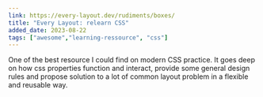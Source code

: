 ```yaml
---
link: https://every-layout.dev/rudiments/boxes/
title: "Every Layout: relearn CSS"
added_date: 2023-08-22
tags: ["awesome","learning-ressource", "css"]
---
```

One of the best resource I could find on modern CSS practice. It
goes deep on how css properties function and interact, provide some general
design rules and propose solution to a lot of common layout problem in a
flexible and reusable way.

